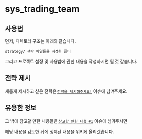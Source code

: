 # sys_trading_team

## 사용법

먼저, 디렉토리 구조는 아래와 같습니다.

```
strategy/ 전략 파일들을 저장한 폴더
```

그리고 프로젝트 설정 및 사용법에 관한 내용을 작성하시면 될 것 같습니다.

## 전략 제시

새롭게 제시하고 싶은 전략은 [`전략을 제시해주세요!`](https://github.com/seongs1024/sys_trading_team/issues/2) 이슈에 남겨주세요.

## 유용한 정보

그 밖에 참고할 만한 내용들은 [`참고할 만한 내용 #1`](https://github.com/seongs1024/sys_trading_team/issues/1) 이슈에 남겨주시면

해당 내용을 검토한 뒤에 정제된 내용을 위키에 올리겠습니다.
